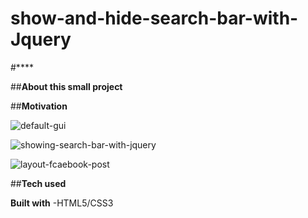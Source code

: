 # show-and-hide-search-bar-with-Jquery
#****

##**About this small project**


##**Motivation**




![default-gui](https://user-images.githubusercontent.com/16385746/50702128-b61c8680-1058-11e9-9ce5-103b9087feb0.PNG)


![showing-search-bar-with-jquery](https://user-images.githubusercontent.com/16385746/50702048-69d14680-1058-11e9-8b96-280f612e0e57.PNG)


![layout-fcaebook-post](https://user-images.githubusercontent.com/16385746/50702047-6938b000-1058-11e9-91fd-695360288919.PNG)



##**Tech used**  

**Built with**
    -HTML5/CSS3

                 
